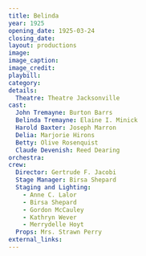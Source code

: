 ```yaml
---
title: Belinda
year: 1925
opening_date: 1925-03-24
closing_date:
layout: productions
image:
image_caption:
image_credit:
playbill: 
category: 
details:
  Theatre: Theatre Jacksonville
cast:
  John Tremayne: Burton Barrs
  Belinda Tremayne: Elaine I. Minick
  Harold Baxter: Joseph Marron
  Delia: Marjorie Hirons
  Betty: Olive Rosenquist
  Claude Devenish: Reed Dearing
orchestra:
crew:
  Director: Gertrude F. Jacobi
  Stage Manager: Birsa Shepard
  Staging and Lighting:
    - Anne C. Lalor
    - Birsa Shepard
    - Gordon McCauley
    - Kathryn Wever
    - Merrydelle Hoyt
  Props: Mrs. Strawn Perry
external_links:
---
```


